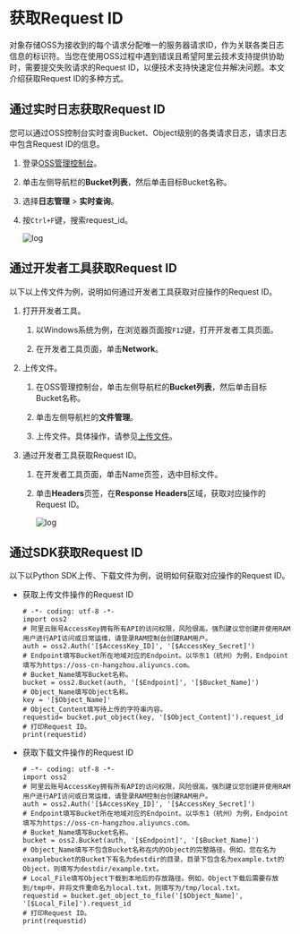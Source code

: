 # 获取Request ID

对象存储OSS为接收到的每个请求分配唯一的服务器请求ID，作为关联各类日志信息的标识符。当您在使用OSS过程中遇到错误且希望阿里云技术支持提供协助时，需要提交失败请求的Request ID，以便技术支持快速定位并解决问题。本文介绍获取Request ID的多种方式。

## 通过实时日志获取Request ID

您可以通过OSS控制台实时查询Bucket、Object级别的各类请求日志，请求日志中包含Request ID的信息。

1.  登录[OSS管理控制台](https://oss.console.aliyun.com/)。

2.  单击左侧导航栏的**Bucket列表**，然后单击目标Bucket名称。

3.  选择**日志管理** \> **实时查询**。

4.  按`Ctrl+F`键，搜索request\_id。

    ![log](https://static-aliyun-doc.oss-accelerate.aliyuncs.com/assets/img/zh-CN/3797193261/p283829.jpg)


## 通过开发者工具获取Request ID

以下以上传文件为例，说明如何通过开发者工具获取对应操作的Request ID。

1.  打开开发者工具。

    1.  以Windows系统为例，在浏览器页面按`F12`键，打开开发者工具页面。

    2.  在开发者工具页面，单击**Network**。

2.  上传文件。

    1.  在OSS管理控制台，单击左侧导航栏的**Bucket列表**，然后单击目标Bucket名称。

    2.  单击左侧导航栏的**文件管理**。

    3.  上传文件。具体操作，请参见[上传文件](/intl.zh-CN/控制台用户指南/上传、下载和管理文件/上传文件.md)。

3.  通过开发者工具获取Request ID。

    1.  在开发者工具页面，单击Name页签，选中目标文件。

    2.  单击**Headers**页签，在**Response Headers**区域，获取对应操作的Request ID。

        ![log](https://static-aliyun-doc.oss-accelerate.aliyuncs.com/assets/img/zh-CN/3661383261/p283939.jpg)


## 通过SDK获取Request ID

以下以Python SDK上传、下载文件为例，说明如何获取对应操作的Request ID。

-   获取上传文件操作的Request ID

    ```
    # -*- coding: utf-8 -*-
    import oss2
    # 阿里云账号AccessKey拥有所有API的访问权限，风险很高。强烈建议您创建并使用RAM用户进行API访问或日常运维，请登录RAM控制台创建RAM用户。
    auth = oss2.Auth('[$AccessKey_ID]', '[$AccessKey_Secret]')
    # Endpoint填写Bucket所在地域对应的Endpoint。以华东1（杭州）为例，Endpoint填写为https://oss-cn-hangzhou.aliyuncs.com。
    # Bucket_Name填写Bucket名称。
    bucket = oss2.Bucket(auth, '[$Endpoint]', '[$Bucket_Name]')
    # Object_Name填写Object名称。
    key = '[$Object_Name]'
    # Object_Content填写待上传的字符串内容。
    requestid= bucket.put_object(key, '[$Object_Content]').request_id
    # 打印Request ID。
    print(requestid)
    ```

-   获取下载文件操作的Request ID

    ```
    # -*- coding: utf-8 -*-
    import oss2
    # 阿里云账号AccessKey拥有所有API的访问权限，风险很高。强烈建议您创建并使用RAM用户进行API访问或日常运维，请登录RAM控制台创建RAM用户。
    auth = oss2.Auth('[$AccessKey_ID]', '[$AccessKey_Secret]')
    # Endpoint填写Bucket所在地域对应的Endpoint。以华东1（杭州）为例，Endpoint填写为https://oss-cn-hangzhou.aliyuncs.com。
    # Bucket_Name填写Bucket名称。
    bucket = oss2.Bucket(auth, '[$Endpoint]', '[$Bucket_Name]')
    # Object_Name填写不包含Bucket名称在内的Object的完整路径。例如，您在名为examplebucket的Bucket下有名为destdir的目录，目录下包含名为example.txt的Object，则填写为destdir/example.txt。
    # Local_File填写Object下载到本地后的存放路径。例如，Object下载后需要存放到/tmp中，并将文件重命名为local.txt，则填写为/tmp/local.txt。
    requestid = bucket.get_object_to_file('[$Object_Name]', '[$Local_File]').request_id
    # 打印Request ID。
    print(requestid)
    ```


